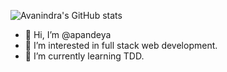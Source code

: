![Avanindra's GitHub stats](https://github-readme-stats.vercel.app/api?username=apandeya&count_private=true&theme=radical&show_owner=true)
- 👋 Hi, I’m @apandeya
- 👀 I’m interested in full stack web development.
- 🌱 I’m currently learning TDD.

<!---
apandeya/apandeya is a ✨ special ✨ repository because its `README.md` (this file) appears on your GitHub profile.
You can click the Preview link to take a look at your changes.
--->
